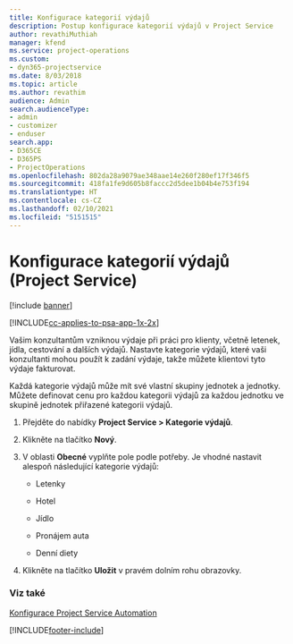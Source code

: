 ```yaml
---
title: Konfigurace kategorií výdajů
description: Postup konfigurace kategorií výdajů v Project Service
author: revathiMuthiah
manager: kfend
ms.service: project-operations
ms.custom:
- dyn365-projectservice
ms.date: 8/03/2018
ms.topic: article
ms.author: revathim
audience: Admin
search.audienceType:
- admin
- customizer
- enduser
search.app:
- D365CE
- D365PS
- ProjectOperations
ms.openlocfilehash: 802da28a9079ae348aae14e260f280ef17f346f5
ms.sourcegitcommit: 418fa1fe9d605b8faccc2d5dee1b04b4e753f194
ms.translationtype: HT
ms.contentlocale: cs-CZ
ms.lasthandoff: 02/10/2021
ms.locfileid: "5151515"
---
```

# <a name="configure-expense-categories-project-service"></a>Konfigurace kategorií výdajů (Project Service)

[!include [banner](../includes/psa-now-project-operations.md)]

[!INCLUDE[cc-applies-to-psa-app-1x-2x](../includes/cc-applies-to-psa-app-1x-2x.md)]

Vašim konzultantům vzniknou výdaje při práci pro klienty, včetně letenek, jídla, cestování a dalších výdajů. Nastavte kategorie výdajů, které vaši konzultanti mohou použít k zadání výdaje, takže můžete klientovi tyto výdaje fakturovat.  
  
Každá kategorie výdajů může mít své vlastní skupiny jednotek a jednotky. Můžete definovat cenu pro každou kategorii výdajů za každou jednotku ve skupině jednotek přiřazené kategorii výdajů.  
  
1.  Přejděte do nabídky **Project Service > Kategorie výdajů**.  
  
2.  Klikněte na tlačítko **Nový**.  
  
3.  V oblasti **Obecné** vyplňte pole podle potřeby. Je vhodné nastavit alespoň následující kategorie výdajů:  
  
    -   Letenky  
  
    -   Hotel  
  
    -   Jídlo  
  
    -   Pronájem auta  
  
    -   Denní diety  
  
4.  Klikněte na tlačítko **Uložit** v pravém dolním rohu obrazovky.  
  
### <a name="see-also"></a>Viz také  
 [Konfigurace Project Service Automation](../psa/configure.md)


[!INCLUDE[footer-include](../includes/footer-banner.md)]